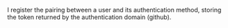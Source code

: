 I register the pairing between a user and its authentication method, storing the token returned by the authentication domain (github).